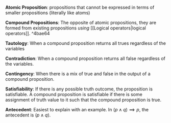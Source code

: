 **Atomic Proposition**: propositions that cannot be expressed in terms of smaller propositions (literally like atoms)

**Compound Propositions**: The opposite of atomic propositions, they are formed from existing propositions *using* [[Logical operators|logical operators]]. ^4bae64

**Tautology**: When a compound proposition returns all trues regardless of the variables

**Contradiction**: When a compound proposition returns all false regardless of the variables.

**Contingency**: When there is a mix of true and false in the output of a compound proposition.

**Satisfiability**: If there is any possible truth outcome, the proposition is satisfiable. A compound proposition is satisfiable if there is some assignment of truth value to it such that the compound proposition is true.

**Antecedent**: Easiest to explain with an example. In $(p\wedge q) \implies p$, the antecedent is $(p\wedge q)$.